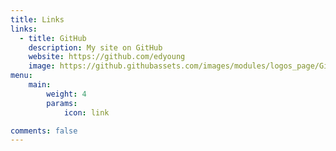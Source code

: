 ```yaml
---
title: Links
links:
  - title: GitHub
    description: My site on GitHub
    website: https://github.com/edyoung
    image: https://github.githubassets.com/images/modules/logos_page/GitHub-Mark.png
menu:
    main: 
        weight: 4
        params:
            icon: link

comments: false
---
```


